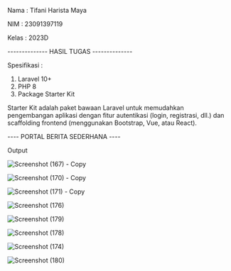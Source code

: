 Nama : Tifani Harista Maya 

NIM  : 23091397119

Kelas : 2023D 

-------------- HASIL TUGAS --------------

Spesifikasi : 
1. Laravel 10+
2. PHP 8
3. Package Starter Kit

Starter Kit adalah paket bawaan Laravel untuk memudahkan pengembangan aplikasi dengan fitur autentikasi (login, registrasi, dll.) dan scaffolding frontend (menggunakan Bootstrap, Vue, atau React).

---- PORTAL BERITA SEDERHANA ----

Output 

![Screenshot (167) - Copy](https://github.com/user-attachments/assets/5ce37fc3-45fe-4c46-8ba9-0b15dbfc01e9)

![Screenshot (170) - Copy](https://github.com/user-attachments/assets/38bdcc63-d1fb-409b-af3f-511efb93f1d0)

![Screenshot (171) - Copy](https://github.com/user-attachments/assets/0ee63c93-db47-4e58-90be-f4bf5c11ac23)

![Screenshot (176)](https://github.com/user-attachments/assets/8b74d3c4-2bbe-4a16-8dba-7db241ffdde9)

![Screenshot (179)](https://github.com/user-attachments/assets/113d5e77-1f48-4b58-b038-26fac11c6cb7)

![Screenshot (178)](https://github.com/user-attachments/assets/47ce9312-a1a3-4475-bb9d-67b179e1f48c)

![Screenshot (174)](https://github.com/user-attachments/assets/ffa13f64-c920-46e5-aad6-e9c4a6257184)

![Screenshot (180)](https://github.com/user-attachments/assets/f6afe5f0-632f-4467-a2dc-ede8065e7f8b)


